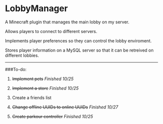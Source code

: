# LobbyManager
A Minecraft plugin that manages the main lobby on my server.


Allows players to connect to different servers.

Implements player preferences so they can control the lobby enviroment.

Stores player information on a MySQL server so that it can be retreived on different lobbies.

---

###To-do:

1. ~~Implement pets~~      *Finished 10/25*

2. ~~Implement a store~~ *Finished 10/25*

3. Create a friends list

4. ~~Change offline UUIDs to online UUIDs~~ *Finished 10/27*

5. ~~Create parkour controller~~ *Finished 10/25*
